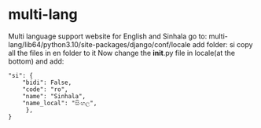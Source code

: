 # multi-lang
Multi language support website for English and Sinhala
go to: multi-lang/lib64/python3.10/site-packages/django/conf/locale
add folder: si
copy all the files in en folder to it
Now change the  __init__.py file in locale(at the bottom)
and add:
```in  LANG_INFO = {
"si": {
    "bidi": False,
    "code": "ro",
    "name": "Sinhala",
    "name_local": "සිංහල",
     },
}
```
